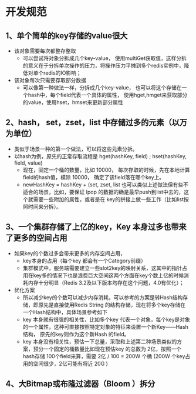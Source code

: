 # 开发规范
## 1、单个简单的key存储的value很大
- 该对象需要每次都整存整取
  - 可以尝试将对象分拆成几个key-value， 使用multiGet获取值，这样分拆的意义在于分拆单次操作的压力，将操作压力平摊到多个redis实例中，降低对单个redis的IO影响；
- 该对象每次只需要存取部分数据
  - 可以像第一种做法一样，分拆成几个key-value， 也可以将这个存储在一个hash中，每个field代表一个具体的属性， 使用hget,hmget来获取部分的value，使用hset，hmset来更新部分属性
## 2、hash， set，zset，list 中存储过多的元素（以万为单位）
- 类似于场景一种的第一个做法，可以将这些元素分拆。
- 以hash为例，原先的正常存取流程是 hget(hashKey, field) ; hset(hashKey, field, value)
  - 现在，固定一个桶的数量，比如 10000， 每次存取的时候，先在本地计算field的hash值，模除 10000， 确定了该field落在哪个key上。
  - newHashKey = hashKey + (set, zset, list 也可以类似上述做法但有些不适合的场景，比如，要保证 lpop 的数据的确是最早push到list中去的，这个就需要一些附加的属性，或者是在 key的拼接上做一些工作（比如list按照时间来分拆）。
## 3、一个集群存储了上亿的key，Key 本身过多也带来了更多的空间占用
- 如果key的个数过多会带来更多的内存空间占用，
  - key本身的占用（每个key 都会有一个Category前缀）
  - 集群模式中，服务端需要建立一些slot2key的映射关系，这其中的指针占用在key多的情况下也是浪费巨大空间这两个方面在key个数上亿的时候消耗内存十分明显（Redis 3.2及以下版本均存在这个问题，4.0有优化）；
- 优化方案
  - 所以减少key的个数可以减少内存消耗，可以参考的方案是转Hash结构存储，即原先是直接使用Redis String 的结构存储，现在将多个key存储在一个Hash结构中，具体场景参考如下
  - key 本身就有很强的相关性，比如多个key 代表一个对象，每个key是对象的一个属性，这种可直接按照特定对象的特征来设置一个新Key——Hash结构， 原先的key则作为这个新Hash 的field。
  - key 本身没有相关性，预估一下总量，采取和上述第二种场景类似的方案，预分一个固定的桶数量比如现在预估key 的总数为 2亿，按照一个hash存储 100个field来算，需要 2亿 / 100 = 200W 个桶 (200W 个key占用的空间很少，2亿可能有将近 20G )

## 4、大Bitmap或布隆过滤器（Bloom ）拆分

